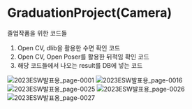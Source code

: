 # GraduationProject(Camera)
졸업작품을 위한 코드들
1. Open CV, dlib을 활용한 수면 확인 코드
2. Open CV, Open Poser를 활용한 뒤척임 확인 코드
3. 해당 코드들에서 나오는 result를 DB에 넣는 코드

![2023ESW발표용_page-0001](https://github.com/user-attachments/assets/587ad2d4-f595-4c35-925e-a11a2f1ba9c4)
![2023ESW발표용_page-0016](https://github.com/user-attachments/assets/83d854f0-077f-41d7-9772-942d324b1d5e)
![2023ESW발표용_page-0025](https://github.com/user-attachments/assets/2e5ada29-0f8d-44e7-9e0b-8a3125a8479f)
![2023ESW발표용_page-0026](https://github.com/user-attachments/assets/a5fbe20d-28a4-4b70-9949-cda5f1219c7f)
![2023ESW발표용_page-0027](https://github.com/user-attachments/assets/8459854c-a276-478f-9311-db53339d9bca)
